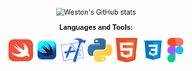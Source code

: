 <div align="center" padding="20px">
  
![Weston's GitHub stats](https://github-readme-stats.vercel.app/api?username=wmauz677&show_icons=true&theme=cobalt)

**Languages and Tools:**  

<img height="50" src="assets/swift.svg">
<img height="50" src="assets/swiftui.svg">
<img height="50" src="assets/xcode.svg">
<img height="50" src="assets/python.svg">
<img height="50" src="assets/html.svg">
<img height="50" src="assets/css.svg">
<img height="50" src="assets/figma.svg">
  
</div>

<!-- 
- 🔭 I’m currently working on my mechanical engineering career
- 🌱 I’m currently learning Typescript
- 📫 How to reach me: https://wmauz677.github.io/documentation/
 -->
